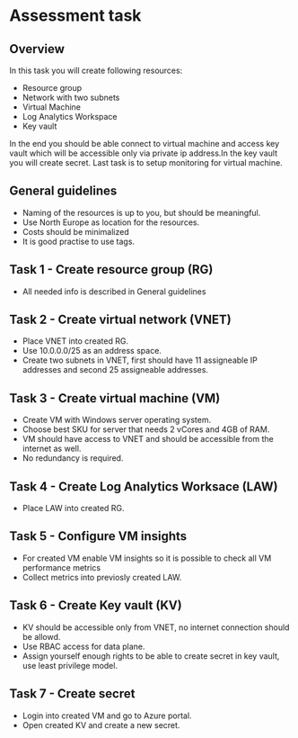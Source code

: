 # Assessment task

## Overview

In this task you will create following resources:

- Resource group
- Network with two subnets
- Virtual Machine
- Log Analytics Workspace
- Key vault

In the end you should be able connect to virtual machine and access key vault which will be accessible only via private ip address.In the key vault you will create secret. Last task is to setup monitoring for virtual machine.

## General guidelines

- Naming of the resources is up to you, but should be meaningful.
- Use North Europe as location for the resources.
- Costs should be minimalized
- It is good practise to use tags.

## Task 1 - Create resource group (RG)

- All needed info is described in General guidelines

## Task 2 - Create virtual network (VNET)

- Place VNET into created RG.
- Use 10.0.0.0/25 as an address space.
- Create two subnets in VNET, first should have 11 assigneable IP addresses and second 25 assigneable addresses.

## Task 3 - Create virtual machine (VM)

- Create VM with Windows server operating system.
- Choose best SKU for server that needs 2 vCores and 4GB of RAM.
- VM should have access to VNET and should be accessible from the internet as well.
- No redundancy is required.

## Task 4 - Create Log Analytics Worksace (LAW)

- Place LAW into created RG.

## Task 5 - Configure VM insights

- For created VM enable VM insights so it is possible to check all VM performance metrics
- Collect metrics into previosly created LAW.

## Task 6 - Create Key vault (KV)

- KV should be accessible only from VNET, no internet connection should be allowd.
- Use RBAC access for data plane.
- Assign yourself enough rights to be able to create secret in key vault, use least privilege model.

## Task 7 - Create secret

- Login into created VM and go to Azure portal.
- Open created KV and create a new secret.
